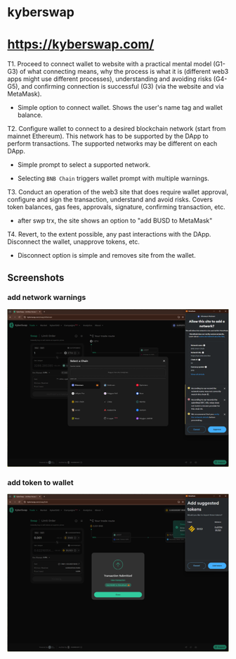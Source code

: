 # kyberswap
# https://kyberswap.com/

T1. Proceed to connect wallet to website with a practical mental model (G1-G3) of what connecting means, why the process is what it is (different web3 apps might use different processes), understanding and avoiding risks (G4-G5), and confirming connection is successful (G3) (via the website and via MetaMask).

- Simple option to connect wallet. Shows the user's name tag and wallet balance.

T2. Configure wallet to connect to a desired blockchain network (start from mainnet Ethereum). This network has to be supported by the DApp to perform transactions. The supported networks may be different on each DApp.

- Simple prompt to select a supported network.

- Selecting `BNB Chain` triggers wallet prompt with multiple warnings.

T3. Conduct an operation of the web3 site that does require wallet approval, configure and sign the transaction, understand and avoid risks. Covers token balances, gas fees, approvals, signature, confirming transaction, etc.

- after swp trx, the site shows an option to "add BUSD to MetaMask"


T4. Revert, to the extent possible, any past interactions with the DApp. Disconnect the wallet, unapprove tokens, etc. 

- Disconnect option is simple and removes site from the wallet.

## Screenshots
### add network warnings
![wallet](image-121.png)

### add token to wallet
![add token](image-122.png)